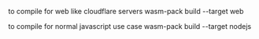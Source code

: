 
to compile for web like cloudflare servers
wasm-pack build --target web

to compile for normal javascript use case
wasm-pack build --target nodejs